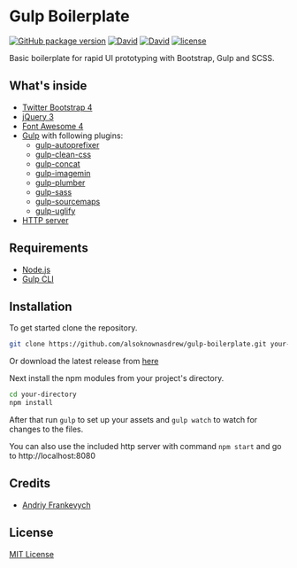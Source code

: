 # Gulp Boilerplate

[![GitHub package version](https://img.shields.io/github/package-json/v/alsoknownasdrew/ui-prototype-boilerplate.svg)](https://github.com/alsoknownasdrew/ui-prototype-boilerplate/releases/tag/v1.0.0) [![David](https://david-dm.org/alsoknownasdrew/ui-prototype-boilerplate/status.svg)](https://david-dm.org/alsoknownasdrew/ui-prototype-boilerplate) [![David](https://david-dm.org/alsoknownasdrew/ui-prototype-boilerplate/dev-status.svg)](https://david-dm.org/alsoknownasdrew/ui-prototype-boilerplate?type=dev) [![license](https://img.shields.io/github/license/alsoknownasdrew/ui-prototype-boilerplate.svg)](https://github.com/alsoknownasdrew/ui-prototype-boilerplate/blob/master/LICENSE)

Basic boilerplate for rapid UI prototyping with Bootstrap, Gulp and SCSS.

## What's inside

- [Twitter Bootstrap 4](https://getbootstrap.com/)
- [jQuery 3](https://jquery.com/)
- [Font Awesome 4](https://fontawesome.com/v4.7.0/)
- [Gulp](https://gulpjs.com/) with following plugins:
  - [gulp-autoprefixer](https://www.npmjs.com/package/gulp-autoprefixer)
  - [gulp-clean-css](https://www.npmjs.com/package/gulp-clean-css)
  - [gulp-concat](https://www.npmjs.com/package/gulp-concat)
  - [gulp-imagemin](https://www.npmjs.com/package/gulp-imagemin)
  - [gulp-plumber](https://www.npmjs.com/package/gulp-plumber)
  - [gulp-sass](https://www.npmjs.com/package/gulp-sass)
  - [gulp-sourcemaps](https://www.npmjs.com/package/gulp-sourcemaps)
  - [gulp-uglify](https://www.npmjs.com/package/gulp-uglify)
- [HTTP server](https://www.npmjs.com/package/http-server)

## Requirements

- [Node.js](https://nodejs.org/en/)
- [Gulp CLI](https://gulpjs.com)

## Installation

To get started clone the repository.

```bash
git clone https://github.com/alsoknownasdrew/gulp-boilerplate.git your-directory
```

Or download the latest release from [here](https://github.com/alsoknownasdrew/gulp-boilerplate/releases)

Next install the npm modules from your project's directory.

```bash
cd your-directory
npm install
```

After that run `gulp` to set up your assets and `gulp watch` to watch for changes to the files.

You can also use the included http server with command `npm start` and go to http://localhost:8080

## Credits

- [Andriy Frankevych](https://github.com/alsoknownasdrew)

## License

[MIT License](/LICENSE/)
